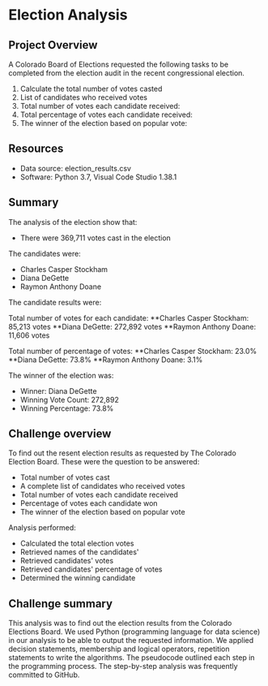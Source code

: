 # Election Analysis
## Project Overview
A Colorado Board of Elections requested the following tasks to be completed from the election audit in the recent congressional election.

1. Calculate the total number of votes casted
2. List of candidates who received votes
3. Total number of votes each candidate received:
4. Total percentage of votes each candidate received:
5. The winner of the election based on popular vote:
 
 ## Resources
 - Data source: election_results.csv
 - Software: Python 3.7, Visual Code Studio 1.38.1
 
 ## Summary
 The analysis of the election show that:
 
 - There were 369,711 votes cast in the election
 
 The candidates were:
 - Charles Casper Stockham
 - Diana DeGette
 - Raymon Anthony Doane
 
The candidate results were:

Total number of votes for each candidate:
**Charles Casper Stockham: 85,213 votes
**Diana DeGette: 272,892 votes
**Raymon Anthony Doane: 11,606 votes

Total number of percentage of votes:
 **Charles Casper Stockham: 23.0% 
 **Diana DeGette: 73.8%
 **Raymon Anthony Doane: 3.1%

The winner of the election was:
- Winner: Diana DeGette
- Winning Vote Count: 272,892
- Winning Percentage: 73.8%

## Challenge overview
To find out the resent election results as requested by The Colorado Election Board.  These were the question to be answered:
- Total number of votes cast
- A complete list of candidates who received votes
- Total number of votes each candidate received
- Percentage of votes each candidate won
- The winner of the election based on popular vote 

Analysis performed: 
- Calculated the total election votes 
- Retrieved names of the candidates'
- Retrieved candidates' votes
- Retrieved candidates' percentage of votes
- Determined the winning candidate

## Challenge summary

This analysis was to find out the election results from the Colorado Elections Board.  We used Python (programming language for data science) in our analysis to be able to output the requested information.  We applied decision statements, membership and logical operators, repetition statements to write the algorithms. The pseudocode outlined each step in the programming process.  The step-by-step analysis was frequently committed to GitHub.   




 
 
 
